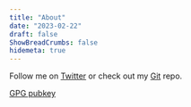 ```yaml
---
title: "About"
date: "2023-02-22"
draft: false
ShowBreadCrumbs: false
hidemeta: true
---
```


Follow me on [Twitter](https://twitter.com/gomarcd) or check out my [Git](https://git.gomarcd.dev/gomarcd) repo.

[GPG pubkey](/web@gomarcd.dev-public.asc)
